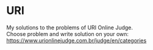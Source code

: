 # URI
My solutions to the problems of URI Online Judge. <br>
Choose problem and write solution on your own: https://www.urionlinejudge.com.br/judge/en/categories
